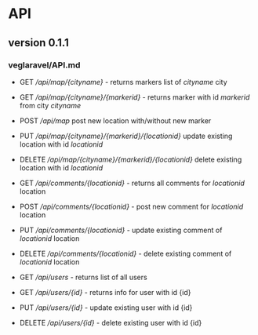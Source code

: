 # API
## version 0.1.1
### veglaravel/API.md

* GET */api/map/{cityname}* - returns markers list of *cityname* city

* GET */api/map/{cityname}/{markerid}* - returns marker with id *markerid* from city *cityname*

* POST */api/map* post new location with/without new marker

* PUT */api/map/{cityname}/{markerid}/{locationid}* update existing location with id *locationid*

* DELETE */api/map/{cityname}/{markerid}/{locationid}* delete existing location with id *locationid*

* GET */api/comments/{locationid}* - returns all comments for *locationid* location

* POST */api/comments/{locationid}* - post new comment for *locationid* location 

* PUT */api/comments/{locationid}* - update existing comment of *locationid* location 

* DELETE */api/comments/{locationid}* - delete existing comment of *locationid* location 

* GET */api/users* - returns list of all users

* GET */api/users/{id}* - returns info for user with id {id}

* PUT */api/users/{id}* - update existing user with id {id}

* DELETE */api/users/{id}* - delete existing user with id {id} 
